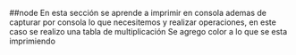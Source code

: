 
##node
En esta sección se aprende a imprimir en consola ademas de capturar por consola lo que necesitemos y realizar operaciones, en este caso se realizo una tabla de multiplicación 
Se agrego color a lo que se esta imprimiendo